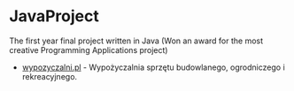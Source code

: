 # JavaProject
The first year final project written in Java (Won an award for the most creative Programming Applications project)

 * [wypozyczalni.pl](https://www.wypozyczalni.pl) - Wypożyczalnia sprzętu budowlanego, ogrodniczego i rekreacyjnego. 
